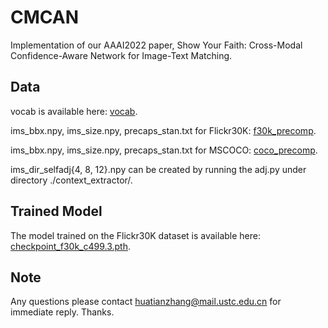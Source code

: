# CMCAN

Implementation of our AAAI2022 paper, Show Your Faith: Cross-Modal Confidence-Aware Network for Image-Text Matching.

## Data
vocab is available here: [vocab](https://drive.google.com/drive/folders/1Xxl2452lWrjWuXtFQgzItKRfhUdZRKFt?usp=drive_link).

ims_bbx.npy, ims_size.npy, precaps_stan.txt for Flickr30K: [f30k_precomp](https://drive.google.com/drive/folders/1kuLiCLb5luJdorJuKMVhT7BMVhJSybT-?usp=drive_link).

ims_bbx.npy, ims_size.npy, precaps_stan.txt for MSCOCO: [coco_precomp](https://drive.google.com/drive/folders/1iKUOq4NL14I3imhUuPB0sdF_DZHgB4o7?usp=drive_link).

ims_dir_selfadj{4, 8, 12}.npy can be created by running the adj.py under directory ./context_extractor/.

## Trained Model
The model trained on the Flickr30K dataset is available here: [checkpoint_f30k_c499.3.pth](https://drive.google.com/file/d/1x89dKj87PZh1Ke-hfxlU94ui6T7fdk31/view?usp=drive_link).

## Note
Any questions please contact huatianzhang@mail.ustc.edu.cn for immediate reply. Thanks.


